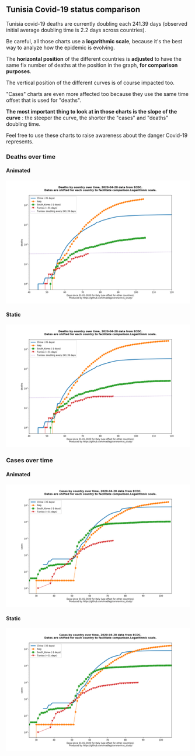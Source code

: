 ## Tunisia Covid-19 status comparison 

Tunisia covid-19 deaths are currently doubling each 241.39 days (observed initial average doubling time is 2.2 days across countries).



Be careful, all those charts use a **logarithmic scale**, because it's the best way to analyze how the epidemic is evolving.
 
The **horizontal position** of the different countries is **adjusted** to have the same fix number of deaths at the position in the graph, **for comparison purposes**.

The vertical position of the different curves is of course impacted too.

"Cases" charts are even more affected too because they use the same time offset that is used for "deaths".

**The most important thing to look at in those charts is the slope of the curve** : the steeper the curve, the shorter the "cases" and "deaths" doubling time.

Feel free to use these charts to raise awareness about the danger Covid-19 represents. 


 
### Deaths over time
 
#### Animated
![Tunisia covid-19 deaths animated chart](https://raw.githubusercontent.com/madlag/coronavirus_study/master/notebooks/graphs/2020-04-28/countries/Tunisia/2020-04-28_Tunisia_deaths.gif "Tunisia covid-19 deaths animated chart")   
 
#### Static
![Tunisia covid-19 deaths static chart](https://raw.githubusercontent.com/madlag/coronavirus_study/master/notebooks/graphs/2020-04-28/countries/Tunisia/2020-04-28_Tunisia_deaths.png "Tunisia covid-19 deaths static chart")   

 
### Cases over time
 
#### Animated
![Tunisia covid-19 cases animated chart](https://raw.githubusercontent.com/madlag/coronavirus_study/master/notebooks/graphs/2020-04-28/countries/Tunisia/2020-04-28_Tunisia_cases.gif "Tunisia covid-19 cases animated chart")   
 
#### Static
![Tunisia covid-19 cases static chart](https://raw.githubusercontent.com/madlag/coronavirus_study/master/notebooks/graphs/2020-04-28/countries/Tunisia/2020-04-28_Tunisia_cases.png "Tunisia covid-19 cases static chart")   

